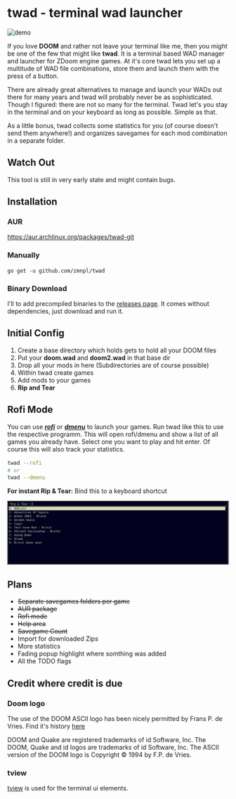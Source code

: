 # twad - terminal wad launcher

![demo](demo.gif)

If you love __DOOM__ and rather not leave your terminal like me, then you might be one of the few that might like **twad**. It is a terminal based WAD manager and launcher for ZDoom engine games. At it's core twad lets you set up a multitude of WAD file combinations, store them and launch them with the press of a button.

There are already great alternatives to manage and launch your WADs out there for many years and twad will probably never be as sophisticated. Though I figured: there are not so many for the terminal. Twad let's you stay in the terminal and on your keyboard as long as possible. Simple as that.

As a little bonus,  twad collects some statistics for you (of course doesn't send them anywhere!) and organizes savegames for each mod combination in a separate folder.

## Watch Out

This tool is still in very early state and might contain bugs.

## Installation

### AUR

https://aur.archlinux.org/packages/twad-git

### Manually

```golang
go get -u github.com/zmnpl/twad
```

### Binary Download

I'll to add precompiled binaries to the [releases page](https://github.com/zmnpl/twad/releases). It comes without dependencies, just download and run it.

## Initial Config

1) Create a base directory which holds gets to hold all your DOOM files
2) Put your **doom.wad** and **doom2.wad** in that base dir
3) Drop all your mods in here (Subdirectories are of course possible)
4) Within twad create games
5) Add mods to your games
666) __Rip and Tear__


## Rofi Mode

You can use [***rofi***](https://github.com/davatorium/rofi) or [***dmenu***](https://tools.suckless.org/dmenu/) to launch your games. Run twad like this to use the respective programm. This will open rofi/dmenu and show a list of all games you already have. Select one you want to play and hit enter. Of course this will also track your statistics.
```bash
twad --rofi
# or
twad --dmenu
```
**For instant Rip & Tear:** Bind this to a keyboard shortcut

![rofimode](rofimode.png)

## Plans

- ~~Separate savegames folders per game~~
- ~~AUR package~~
- ~~Rofi mode~~
- ~~Help area~~
- ~~Savegame Count~~
- Import for downloaded Zips
- More statistics
- Fading popup highlight where somthing was added
- All the TODO flags

## Credit where credit is due

### Doom logo

The use of the DOOM ASCII logo has been nicely permitted by Frans P. de Vries. Find it's history [here](http://www.gamers.org/~fpv/doomlogo.html)

DOOM and Quake are registered trademarks of id Software, Inc. The DOOM, Quake and id logos are trademarks of id Software, Inc. The ASCII version of the DOOM logo is Copyright © 1994 by F.P. de Vries.

### tview

[tview](https://github.com/rivo/tview) is used for the terminal ui elements.
